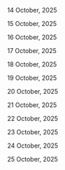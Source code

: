 14 October, 2025

15 October, 2025

16 October, 2025

17 October, 2025

18 October, 2025

19 October, 2025

20 October, 2025

21 October, 2025

22 October, 2025

23 October, 2025

24 October, 2025

25 October, 2025